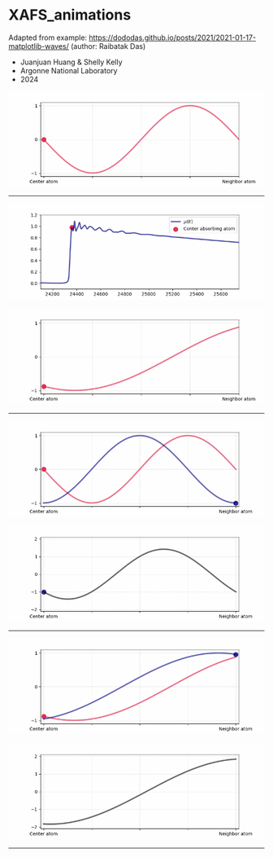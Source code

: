 # XAFS_animations

Adapted from example: https://dododas.github.io/posts/2021/2021-01-17-matplotlib-waves/ (author: Raibatak Das)

- Juanjuan Huang & Shelly Kelly
- Argonne National Laboratory
- 2024


![01](01_sine_wave_animation.gif)

---

![02](02_spectrum_animation.gif)

![02](02_sine_wave_animation_with_changing_frequency.gif)

---


![03](03_sine_wave_animation.gif)

![03](03_sum.gif)

---

![03](04_sine_wave_animation_with_changing_frequency.gif)

![03](04_sum.gif)

---
